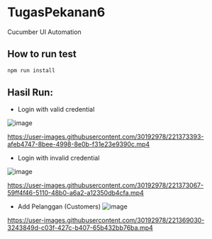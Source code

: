 # TugasPekanan6
Cucumber UI Automation

## How to run test
```bash
npm run install
```
## Hasil Run:
- Login with valid credential

![image](https://user-images.githubusercontent.com/30192978/221370961-c2ccedfc-f72e-4b9c-8d30-64fce5db536e.png)

https://user-images.githubusercontent.com/30192978/221373393-afeb4747-8bee-4998-8e0b-f31e23e9390c.mp4

- Login with invalid credential

![image](https://user-images.githubusercontent.com/30192978/221373210-3326d05a-ec11-4e18-a429-1595c2106866.png)

https://user-images.githubusercontent.com/30192978/221373067-59ff4f46-5110-48b0-a6a2-a12350db4cfa.mp4

- Add Pelanggan (Customers)
![image](https://user-images.githubusercontent.com/30192978/221368999-ec32ad79-6cfd-4cf5-b5ad-af69b16f76de.png)

https://user-images.githubusercontent.com/30192978/221369030-3243849d-c03f-427c-b407-65b432bb76ba.mp4



